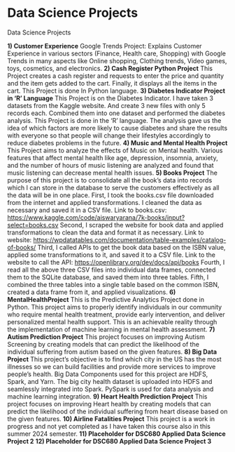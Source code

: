 # Data Science Projects
Data Science Projects

**1) Customer Experience**
     Google Trends Project: Explains Customer Experience in various sectors (Finance, Health care, Shopping) with Google Trends in many aspects like Online shopping, Clothing trends, Video games, toys, cosmetics, and electronics.
**2) Cash Register Python Project**
    This Project creates a cash register and requests to enter the price and quantity and the item gets added to the cart.
    Finally, it displays all the items in the cart. This Project is done In Python language.
**3) Diabetes Indicator Project in ‘R’ Language**
    This Project is on the Diabetes Indicator. I have taken 3 datasets from the Kaggle website. And create 3 new files with only 5 records each. Combined them into one dataset and performed the diabetes analysis. This       Project is done in the ‘R’ language.      The analysis gave us the idea of which factors are more likely to cause diabetes and share the results with everyone so that people will change their lifestyles accordingly to reduce diabetes problems in the future. 
**4) Music and Mental Health Project**
    This Project aims to analyze the effects of Music on Mental health. Various features that affect mental health like age, depression, insomnia, anxiety, and the number of hours of music listening are analyzed and found that         music listening can            decrease mental health issues.
**5) Books Project**
    The purpose of this project is to consolidate all the book’s data into records which I can store in the database to serve the customers effectively as all the data will be in one place. First, I took the books.csv file downloaded from the           internet       and applied transformations. I cleaned the data as necessary and saved it in a CSV file.
    Link to books.csv: https://www.kaggle.com/code/aiswaryarana/7k-books/input?select=books.csv
    Second, I scraped the website for book data and applied transformations to clean the data and format it as necessary.
    Link to website: https://wpdatatables.com/documentation/table-examples/catalog-of-books/
    Third, I called APIs to get the book data based on the ISBN value, applied some transformations to it, and saved it to a CSV file.
    Link to the website to call the API: https://openlibrary.org/dev/docs/api/books
    Fourth, I read all the above three CSV files into individual data frames, connected them to the SQLite database, and saved them into three tables.
    Fifth, I combined the three tables into a single table based on the common ISBN, created a data frame from it, and applied visualizations.
**6) MentalHealthProject**
    This is the Predictive Analytics Project done in Python. This project aims to properly identify individuals in our community who require mental health treatment, provide early intervention, and deliver personalized mental health support.      This is an         achievable reality through the implementation of machine learning in mental health assessment.
**7) Autism Prediction Project**
    This project focuses on improving Autism Screening by creating models that can predict the likelihood of the individual suffering from autism based on the given features.
**8) Big Data Project**
    This project’s objective is to find which city in the US has the most illnesses so we can build facilities and provide more services to improve people’s health. Big Data Components used for this project are HDFS, Spark, and Yarn. The big        city health      dataset is uploaded into HDFS and seamlessly integrated into Spark. PySpark is used for data analysis and machine learning integration.
**9) Heart Health Prediction Project**
    This project focuses on improving Heart health by creating models that can predict the likelihood of the individual suffering from heart disease based on the given features.
**10) Airline Fatalities Project**
    This project is a work in progress and not yet completed as I have taken this course also in this summer 2024 semester.
**11) Placeholder for DSC680 Applied Data Science Project 2**
**12) Placeholder for DSC680 Applied Data Science Project 3**

